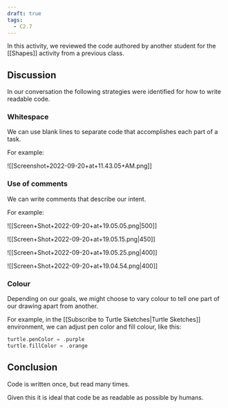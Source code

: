```yaml
---
draft: true
tags:
  - C2.7
---
```


In this activity, we reviewed the code authored by another student for the [[Shapes]] activity from a previous class.

## Discussion

In our conversation the following strategies were identified for how to write readable code.

### Whitespace

We can use blank lines to separate code that accomplishes each part of a task.

For example:

![[Screenshot+2022-09-20+at+11.43.05+AM.png]]

###  Use of comments

We can write comments that describe our intent.

For example:

![[Screen+Shot+2022-09-20+at+19.05.05.png|500]]

![[Screen+Shot+2022-09-20+at+19.05.15.png|450]]

![[Screen+Shot+2022-09-20+at+19.05.25.png|400]]

![[Screen+Shot+2022-09-20+at+19.04.54.png|400]]

### Colour

Depending on our goals, we might choose to vary colour to tell one part of our drawing apart from another.

For example, in the [[Subscribe to Turtle Sketches|Turtle Sketches]] environment, we can adjust pen color and fill colour, like this:

```swift
turtle.penColor = .purple
turtle.fillColor = .orange
```

## Conclusion

Code is written once, but read many times.

Given this it is ideal that code be as readable as possible by humans.

